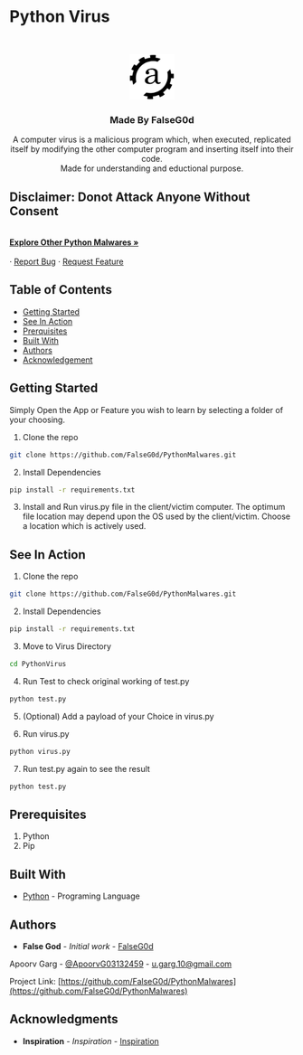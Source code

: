 # Python Virus

<!-- PROJECT LOGO -->
<br />
<p align="center">
  <a href="http://apoorvgarg.herokuapp.com/">
    <img src="https://github.com/FalseG0d/AdvancedDjango/raw/main/images/Logo.png" alt="Logo" width="80" height="80">
  </a>

  <h3 align="center">Made By FalseG0d</h3>

  <p align="center">
    A computer virus is a malicious program which, when executed, replicated itself by modifying the other computer program and inserting itself into their code.<br>Made for understanding and eductional purpose.<br>
    <h2>Disclaimer: Donot Attack Anyone Without Consent</h2>
    <br />
    <a href="https://github.com/FalseG0d?tab=repositories"><strong>Explore Other Python Malwares »</strong></a>
    <br />
    <br />
    ·
    <a href="https://github.com/FalseG0d/PythonMalwares/issues">Report Bug</a>
    ·
    <a href="https://github.com/FalseG0d/PythonMalwares/issues">Request Feature</a>
  </p>
</p>

<!-- TABLE OF CONTENTS -->
## Table of Contents


* [Getting Started](#getting-started)
* [See In Action](#see-in-action)
* [Prerquisites](#prerquisites)
* [Built With](#built-with)
* [Authors](#authors)
* [Acknowledgement](#acknowledgement)


## Getting Started

Simply Open the App or Feature you wish to learn by selecting a folder of your choosing.

1. Clone the repo

```sh
git clone https://github.com/FalseG0d/PythonMalwares.git
```

2. Install Dependencies

```sh
pip install -r requirements.txt
```

3. Install and Run virus.py file in the client/victim computer. The optimum file location may depend upon the OS used by the client/victim. Choose a location which is actively used.



## See In Action


1. Clone the repo

```sh
git clone https://github.com/FalseG0d/PythonMalwares.git
```

2. Install Dependencies

```sh
pip install -r requirements.txt
```

3. Move to Virus Directory

```sh
cd PythonVirus
```

4. Run Test to check original working of test.py

```sh
python test.py
```

5. (Optional) Add a payload of your Choice in virus.py

6. Run virus.py

```sh
python virus.py
```

7. Run test.py again to see the result

```sh
python test.py
```

## Prerequisites

1. Python
2. Pip

## Built With

* [Python](http://www.dropwizard.io/1.0.2/docs/) - Programing Language

## Authors

* **False God** - *Initial work* - [FalseG0d](https://github.com/FalseG0d)

Apoorv Garg - [@ApoorvG03132459](https://twitter.com/ApoorvG03132459) - u.garg.10@gmail.com

Project Link: [https://github.com/FalseG0d/PythonMalwares](https://github.com/FalseG0d/PythonMalwares)

## Acknowledgments

* **Inspiration** - *Inspiration* - [Inspiration](https://youtu.be/RJHPGYz2lA4)